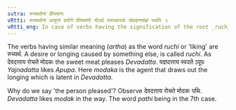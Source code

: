 ```yaml
---
sutra: रुच्यर्थानां प्रीयमाणः
vRtti: रुच्यर्थानां धातूनां प्रयोगे प्रीयमाणो योऽर्थ स्तत्कारकं संप्रदानसंज्ञं भवति ॥
vRtti_eng: In case of verbs having the signification of the root _ruch_ \"to like,\" the person or thing that is pleased or satisfied, is called _Sampradana_ or recipient.
---
```

The verbs having similar meaning (_artha_) as the word _ruchi_ or 'liking' are रुच्यर्थ. A desire or longing caused by something else, is called _ruchi_. As देवदत्ताय रोचते मोदकः the sweet meat pleases _Devadatta_. यज्ञदत्ताय स्वदते ऽपूपः _Yajnadatta_ likes _Apupa_. Here _modaka_ is the agent that draws out the longing which is latent in _Devadatta_.

Why do we say 'the person pleased'? Observe देवदत्ताय रोचते मोदकः पथि. _Devadatta_ likes _modak_ in the way. The word _pathi_ being in the 7th case.
